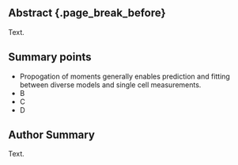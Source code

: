 ## Abstract {.page_break_before}

Text.

## Summary points

- Propogation of moments generally enables prediction and fitting between diverse models and single cell measurements.
- B
- C
- D

## Author Summary

Text.

